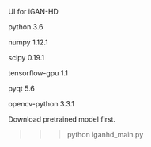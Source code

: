 UI for iGAN-HD

python 3.6

numpy 1.12.1

scipy 0.19.1

tensorflow-gpu 1.1

pyqt 5.6

opencv-python 3.3.1

Download pretrained model first.

>>>python iganhd_main.py